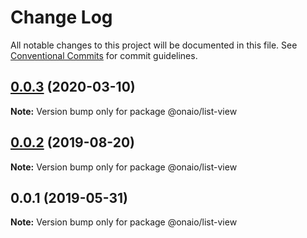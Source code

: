 # Change Log

All notable changes to this project will be documented in this file.
See [Conventional Commits](https://conventionalcommits.org) for commit guidelines.

## [0.0.3](https://github.com/onaio/js-tools/compare/@onaio/list-view@0.0.2...@onaio/list-view@0.0.3) (2020-03-10)

**Note:** Version bump only for package @onaio/list-view

## [0.0.2](https://github.com/onaio/js-tools/compare/@onaio/list-view@0.0.1...@onaio/list-view@0.0.2) (2019-08-20)

**Note:** Version bump only for package @onaio/list-view

## 0.0.1 (2019-05-31)

**Note:** Version bump only for package @onaio/list-view
